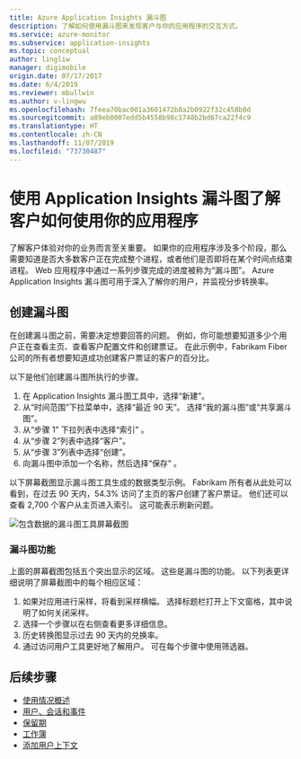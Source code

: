 ```yaml
---
title: Azure Application Insights 漏斗图
description: 了解如何使用漏斗图来发现客户与你的应用程序的交互方式。
ms.service: azure-monitor
ms.subservice: application-insights
ms.topic: conceptual
author: lingliw
manager: digimobile
origin.date: 07/17/2017
ms.date: 6/4/2019
ms.reviewer: mbullwin
ms.author: v-lingwu
ms.openlocfilehash: 7feea70bac001a3601472b8a2b0922f32c458b0d
ms.sourcegitcommit: a89eb0007edd5b4558b98c1748b2bd67ca22f4c9
ms.translationtype: HT
ms.contentlocale: zh-CN
ms.lasthandoff: 11/07/2019
ms.locfileid: "73730487"
---
```

# <a name="discover-how-customers-are-using-your-application-with-application-insights-funnels"></a>使用 Application Insights 漏斗图了解客户如何使用你的应用程序

了解客户体验对你的业务而言至关重要。 如果你的应用程序涉及多个阶段，那么需要知道是否大多数客户正在完成整个进程，或者他们是否即将在某个时间点结束进程。 Web 应用程序中通过一系列步骤完成的进度被称为“漏斗图”。  Azure Application Insights 漏斗图可用于深入了解你的用户，并监视分步转换率。 

## <a name="create-your-funnel"></a>创建漏斗图
在创建漏斗图之前，需要决定想要回答的问题。 例如，你可能想要知道多少个用户正在查看主页、查看客户配置文件和创建票证。 在此示例中，Fabrikam Fiber 公司的所有者想要知道成功创建客户票证的客户的百分比。

以下是他们创建漏斗图所执行的步骤。

1. 在 Application Insights 漏斗图工具中，选择“新建”。 
1. 从“时间范围”下拉菜单中，选择“最近 90 天”。   选择“我的漏斗图”或“共享漏斗图”。  
1. 从“步骤 1”  下拉列表中选择“索引”  。 
1. 从“步骤 2”列表中选择“客户”。  
1. 从“步骤 3”列表中选择“创建”。  
1. 向漏斗图中添加一个名称，然后选择“保存”  。

以下屏幕截图显示漏斗图工具生成的数据类型示例。 Fabrikam 所有者从此处可以看到，在过去 90 天内，54.3% 访问了主页的客户创建了客户票证。 他们还可以查看 2,700 个客户从主页进入索引。 这可能表示刷新问题。


![包含数据的漏斗图工具屏幕截图](media/usage-funnels/funnel1.png)

### <a name="funnels-features"></a>漏斗图功能
上面的屏幕截图包括五个突出显示的区域。 这些是漏斗图的功能。 以下列表更详细说明了屏幕截图中的每个相应区域：
1. 如果对应用进行采样，将看到采样横幅。 选择标题栏打开上下文窗格，其中说明了如何关闭采样。 
3. 选择一个步骤以在右侧查看更多详细信息。 
4. 历史转换图显示过去 90 天内的兑换率。 
5. 通过访问用户工具更好地了解用户。 可在每个步骤中使用筛选器。 

## <a name="next-steps"></a>后续步骤
  * [使用情况概述](usage-overview.md)
  * [用户、会话和事件](usage-segmentation.md)
  * [保留期](usage-retention.md)
  * [工作簿](../../azure-monitor/app/usage-workbooks.md)
  * [添加用户上下文](usage-send-user-context.md)





